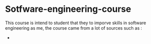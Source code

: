 # Sotfware-engineering-course

This course is intend to student that they to imporve skills in software engineering as me, the course came from a lot of sources such as :

- 
